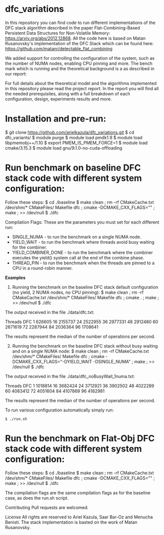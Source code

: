 # dfc_variations

In this repository you can find code to run different implementations of the DFC stack algorithm described in the 
paper Flat-Combining-Based Persistent Data Structures for Non-Volatile Memory: https://arxiv.org/abs/2012.12868.
All the code here is based on Matan Rusanovsky's implementation of the DFC Stack which can be found here:
https://github.com/matanr/detectable_flat_combining

We added support for controlling the configuration of the system, such as the number of NUMA nodes, enabling CPU pinning and more.
The bench mark which is running and the theoretical background is a as described in our report:

For full details about the theoretical model and the algorithms implemented in this repository please read the project report.
In the report you will find all the needed prerequisites, along with a full breakdown of each configuration, design, experiments results and more.

# Installation and pre-run:
$ git clone https://github.com/arielkazula/dfc_variations.git
$ cd dfc_variants/
$ module purge
$ module load pmdk1.9
$ module load libpmemobj++/1.10
$ export PMEM_IS_PMEM_FORCE=1
$ module load cmake/3.15.3
$ module load gnu/9.1.0-no-cuda-offloading

# Run benchmark on baseline DFC stack code with different system configuration:
Follow these steps:
  $ cd ./baseline
  $ make clean ; rm -rf CMakeCache.txt /dev/shm/* CMakeFiles/ Makefile dfc  ; cmake -DCMAKE_CXX_FLAGS="<enter here compile flags>" ; make ; >> /dev/null
  $ ./dfc

Compilation Flags:
These are the parameters you must set for each different run:

  * SINGLE_NUMA - to run the benchmark on a single NUMA node.
  * YIELD_WAIT - to run the benchmark where threads avoid busy waiting for the combiner.
  * YIELD_COMBINER_DONE - to run the benchmark where the combiner executes the yield() system call at the end of the combine phase.
  * THREAD_PIN - to run the benchmark when the threads are pinned to a CPU in a round-robin manner.
  
**Examples**
  
 1. Running the benchmark on the baseline DFC stack default configuration (no yield, 2 NUMA nodes, no CPU pinning):
    $ make clean ; rm -rf CMakeCache.txt /dev/shm/* CMakeFiles/ Makefile dfc  ; cmake . ; make ; >> /dev/null
    $ ./dfc

 The output received in the file ./data/dfc.txt:
  
  Threads DFC
  1       626605
  16      2155737
  24      2522955
  36      2977331
  48      2912480
  60      2671619
  72      2287944
  84      2036364
  96      1708641
  
  The results represent the median of the number of operations per second.
  
  2. Running the benchmark on the baseline DFC stack without busy waiting and on a single NUMA node:
      $ make clean ; rm -rf CMakeCache.txt /dev/shm/* CMakeFiles/ Makefile dfc  ; cmake -DCMAKE_CXX_FLAGS="-DYIELD_WAIT -DSINGLE_NUMA" ; make ; >> /dev/null
      $ ./dfc
  
  The output received in the file ./data/dfc_noBusyWait_1numa.txt:
  
  Threads DFC
  1       1018814
  16      3682424
  24      3712921
  36      3902502
  48      4022289
  60      4083412
  72      4051604
  84      4107869
  96      4182981
  
  The results represent the median of the number of operations per second.
  
  To run various configuration automatically simply run:
    
    $ ./run.sh
  
  # Run the benchmark on Flat-Obj DFC stack code with different system configuration:
  
  Follow these steps:
    $ cd ./baseline
    $ make clean ; rm -rf CMakeCache.txt /dev/shm/* CMakeFiles/ Makefile dfc  ; cmake -DCMAKE_CXX_FLAGS="<enter here compile flags>" ; make ; >> /dev/null
    $ ./dfc
  
  The compilation flags are the same compilation flags as for the baseline case, as does the run.sh script.
  
Contributing
Pull requests are welcomed.

License
All rights are reserved to Ariel Kazula, Saar Bar-Oz and Menucha Benisti. The stack implementation is basted on the work of Matan Rusanovsky.
